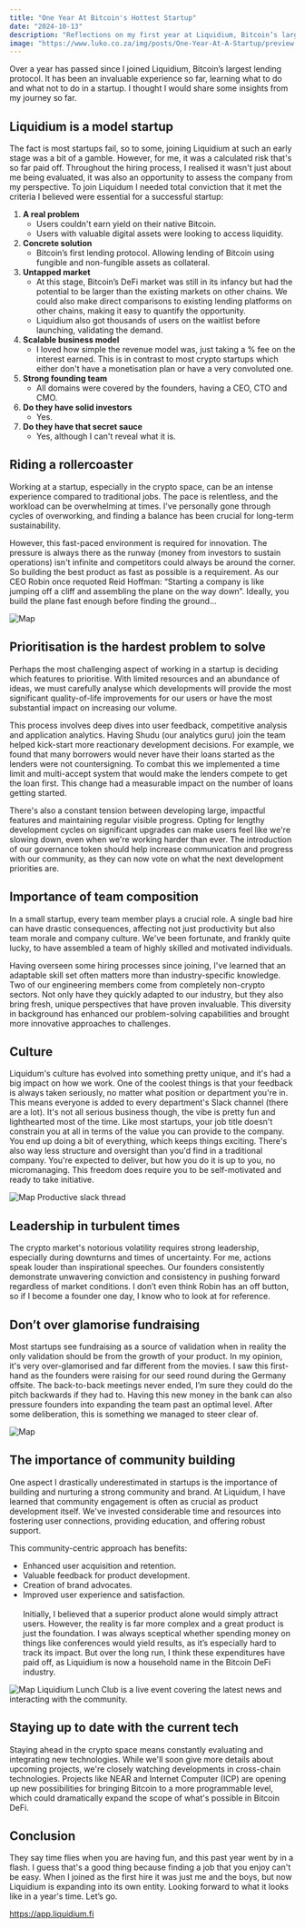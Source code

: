 ```yaml
---
title: "One Year At Bitcoin's Hottest Startup"
date: "2024-10-13"
description: "Reflections on my first year at Liquidium, Bitcoin’s largest lending protocol."
image: "https://www.luko.co.za/img/posts/One-Year-At-A-Startup/preview.webp"
---
```


Over a year has passed since I joined Liquidium, Bitcoin’s largest lending protocol. It has been an invaluable experience so far, learning what to do and what not to do in a startup. I thought I would share some insights from my journey so far.

## Liquidium is a model startup

The fact is most startups fail, so to some, joining Liquidium at such an early stage was a bit of a gamble. However, for me, it was a calculated risk that's so far paid off. Throughout the hiring process, I realised it wasn't just about me being evaluated, it was also an opportunity to assess the company from my perspective. To join Liquidum I needed total conviction that it met the criteria I believed were essential for a successful startup:

1. **A real problem**
   - Users couldn't earn yield on their native Bitcoin. 
   - Users with valuable digital assets were looking to access liquidity.
2. **Concrete solution**
   - Bitcoin’s first lending protocol. Allowing lending of Bitcoin using fungible and non-fungible assets as collateral.
3. **Untapped market** 
   - At this stage, Bitcoin’s DeFi market was still in its infancy but had the potential to be larger than the existing markets on other chains. We could also make direct comparisons to existing lending platforms on other chains, making it easy to quantify the opportunity.
   - Liquidium also got thousands of users on the waitlist before launching, validating the demand.
4. **Scalable business model**
   - I loved how simple the revenue model was, just taking a % fee on the interest earned. This is in contrast to most crypto startups which either don't have a monetisation plan or have a very convoluted one.
5. **Strong founding team**
   - All domains were covered by the founders, having a CEO, CTO and CMO.
6. **Do they have solid investors**
   - Yes.
7. **Do they have that secret sauce**
   - Yes, although I can't reveal what it is.

## Riding a rollercoaster
Working at a startup, especially in the crypto space, can be an intense experience compared to traditional jobs. The pace is relentless, and the workload can be overwhelming at times. I've personally gone through cycles of overworking, and finding a balance has been crucial for long-term sustainability.

However, this fast-paced environment is required for innovation. The pressure is always there as the runway (money from investors to sustain operations) isn't infinite and competitors could always be around the corner. So building the best product as fast as possible is a requirement. As our CEO Robin once requoted Reid Hoffman: “Starting a company is like jumping off a cliff and assembling the plane on the way down”. Ideally, you build the plane fast enough before finding the ground…

![Map](/img/posts/One-Year-At-A-Startup/plane.gif)

## Prioritisation is the hardest problem to solve

Perhaps the most challenging aspect of working in a startup is deciding which features to prioritise. With limited resources and an abundance of ideas, we must carefully analyse which developments will provide the most significant quality-of-life improvements for our users or have the most substantial impact on increasing our volume.

This process involves deep dives into user feedback, competitive analysis and application analytics. Having Shudu (our analytics guru) join the team helped kick-start more reactionary development decisions. For example, we found that many borrowers would never have their loans started as the lenders were not countersigning. To combat this we implemented a time limit and multi-accept system that would make the lenders compete to get the loan first. This change had a measurable impact on the number of loans getting started.

There's also a constant tension between developing large, impactful features and maintaining regular visible progress. Opting for lengthy development cycles on significant upgrades can make users feel like we're slowing down, even when we're working harder than ever. The introduction of our governance token should help increase communication and progress with our community, as they can now vote on what the next development priorities are.

## Importance of team composition
In a small startup, every team member plays a crucial role. A single bad hire can have drastic consequences, affecting not just productivity but also team morale and company culture. We've been fortunate, and frankly quite lucky, to have assembled a team of highly skilled and motivated individuals.

Having overseen some hiring processes since joining, I've learned that an adaptable skill set often matters more than industry-specific knowledge. Two of our engineering members come from completely non-crypto sectors. Not only have they quickly adapted to our industry, but they also bring fresh, unique perspectives that have proven invaluable. This diversity in background has enhanced our problem-solving capabilities and brought more innovative approaches to challenges.

## Culture
Liquidum's culture has evolved into something pretty unique, and it's had a big impact on how we work. One of the coolest things is that your feedback is always taken seriously, no matter what position or department you're in. This means everyone is added to every department's Slack channel (there are a lot). It's not all serious business though, the vibe is pretty fun and lighthearted most of the time. Like most startups, your job title doesn't constrain you at all in terms of the value you can provide to the company. You end up doing a bit of everything, which keeps things exciting. There's also way less structure and oversight than you'd find in a traditional company. You're expected to deliver, but how you do it is up to you, no micromanaging. This freedom does require you to be self-motivated and ready to take initiative.

![Map](/img/posts/One-Year-At-A-Startup/slack.webp) Productive slack thread

## Leadership in turbulent times
The crypto market's notorious volatility requires strong leadership, especially during downturns and times of uncertainty. For me, actions speak louder than inspirational speeches. Our founders consistently demonstrate unwavering conviction and consistency in pushing forward regardless of market conditions. I don’t even think Robin has an off button, so if I become a founder one day, I know who to look at for reference.

## Don’t over glamorise fundraising
Most startups see fundraising as a source of validation when in reality the only validation should be from the growth of your product. In my opinion, it's very over-glamorised and far different from the movies. I saw this first-hand as the founders were raising for our seed round during the Germany offsite. The back-to-back meetings never ended, I’m sure they could do the pitch backwards if they had to. Having this new money in the bank can also pressure founders into expanding the team past an optimal level. After some deliberation, this is something we managed to steer clear of.

![Map](/img/posts/One-Year-At-A-Startup/seed.webp)

## The importance of community building
One aspect I drastically underestimated in startups is the importance of building and nurturing a strong community and brand. At Liquidum, I have learned that community engagement is often as crucial as product development itself. We've invested considerable time and resources into fostering user connections, providing education, and offering robust support.

This community-centric approach has benefits:
- Enhanced user acquisition and retention. 
- Valuable feedback for product development.
- Creation of brand advocates. 
- Improved user experience and satisfaction.\
\
Initially, I believed that a superior product alone would simply attract users. However, the reality is far more complex and a great product is just the foundation. I was always sceptical whether spending money on things like conferences would yield results, as it’s especially hard to track its impact. But over the long run, I think these expenditures have paid off, as Liquidium is now a household name in the Bitcoin DeFi industry.

![Map](/img/posts/One-Year-At-A-Startup/lunch-club.webp) Liquidium Lunch Club is a live event covering the latest news and interacting with the community.

## Staying up to date with the current tech
Staying ahead in the crypto space means constantly evaluating and integrating new technologies. While we'll soon give more details about upcoming projects, we're closely watching developments in cross-chain technologies. Projects like NEAR and Internet Computer (ICP) are opening up new possibilities for bringing Bitcoin to a more programmable level, which could dramatically expand the scope of what's possible in Bitcoin DeFi.

## Conclusion

They say time flies when you are having fun, and this past year went by in a flash. I guess that's a good thing because finding a job that you enjoy can't be easy. When I joined as the first hire it was just me and the boys, but now Liquidium is expanding into its own entity. Looking forward to what it looks like in a year's time. Let’s go.

<https://app.liquidium.fi>

